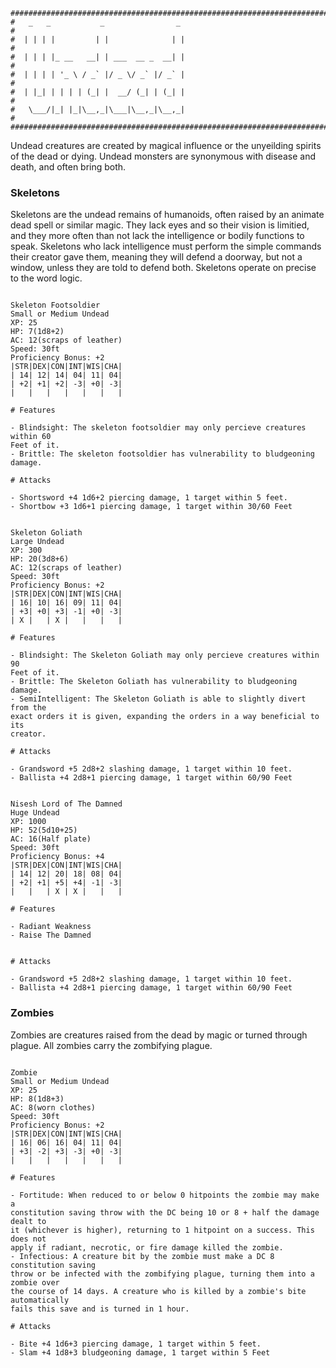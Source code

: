 ```
################################################################################
#   _   _           _                _                                         #
#  | | | |         | |              | |                                        #
#  | | | |_ __   __| | ___  __ _  __| |                                        #
#  | | | | '_ \ / _` |/ _ \/ _` |/ _` |                                        #
#  | |_| | | | | (_| |  __/ (_| | (_| |                                        #
#   \___/|_| |_|\__,_|\___|\__,_|\__,_|                                        #
################################################################################

```
Undead creatures are created by magical influence or the unyeilding spirits of
the dead or dying. Undead monsters are synonymous with disease and death, and 
often bring both.

### Skeletons
Skeletons are the undead remains of humanoids, often raised by an animate dead 
spell or similar magic. They lack eyes and so their vision is limitied, and they
more often than not lack the intelligence or bodily functions to speak. 
Skeletons who lack intelligence must perform the simple commands their creator 
gave them, meaning they will defend a doorway, but not a window, unless they are
told to defend both. Skeletons operate on precise to the word logic.

```

Skeleton Footsoldier
Small or Medium Undead
XP: 25 
HP: 7(1d8+2)
AC: 12(scraps of leather)
Speed: 30ft
Proficiency Bonus: +2
|STR|DEX|CON|INT|WIS|CHA|
| 14| 12| 14| 04| 11| 04|
| +2| +1| +2| -3| +0| -3|
|   |   |   |   |   |   |

# Features

- Blindsight: The skeleton footsoldier may only percieve creatures within 60 
Feet of it.
- Brittle: The skeleton footsoldier has vulnerability to bludgeoning damage.

# Attacks

- Shortsword +4 1d6+2 piercing damage, 1 target within 5 feet.
- Shortbow +3 1d6+1 piercing damage, 1 target within 30/60 Feet

``` 

```

Skeleton Goliath
Large Undead
XP: 300 
HP: 20(3d8+6)
AC: 12(scraps of leather)
Speed: 30ft
Proficiency Bonus: +2
|STR|DEX|CON|INT|WIS|CHA|
| 16| 10| 16| 09| 11| 04|
| +3| +0| +3| -1| +0| -3|
| X |   | X |   |   |   |

# Features

- Blindsight: The Skeleton Goliath may only percieve creatures within 90 
Feet of it.
- Brittle: The Skeleton Goliath has vulnerability to bludgeoning damage.
- SemiIntelligent: The Skeleton Goliath is able to slightly divert from the 
exact orders it is given, expanding the orders in a way beneficial to its 
creator.

# Attacks

- Grandsword +5 2d8+2 slashing damage, 1 target within 10 feet.
- Ballista +4 2d8+1 piercing damage, 1 target within 60/90 Feet

``` 

```

Nisesh Lord of The Damned
Huge Undead
XP: 1000 
HP: 52(5d10+25)
AC: 16(Half plate)
Speed: 30ft
Proficiency Bonus: +4
|STR|DEX|CON|INT|WIS|CHA|
| 14| 12| 20| 18| 08| 04|
| +2| +1| +5| +4| -1| -3|
|   |   | X | X |   |   |

# Features

- Radiant Weakness
- Raise The Damned


# Attacks

- Grandsword +5 2d8+2 slashing damage, 1 target within 10 feet.
- Ballista +4 2d8+1 piercing damage, 1 target within 60/90 Feet

``` 

### Zombies
Zombies are creatures raised from the dead by magic or turned through plague. 
All zombies carry the zombifying plague. 

```

Zombie
Small or Medium Undead
XP: 25 
HP: 8(1d8+3)
AC: 8(worn clothes)
Speed: 30ft
Proficiency Bonus: +2
|STR|DEX|CON|INT|WIS|CHA|
| 16| 06| 16| 04| 11| 04|
| +3| -2| +3| -3| +0| -3|
|   |   |   |   |   |   |

# Features

- Fortitude: When reduced to or below 0 hitpoints the zombie may make a 
constitution saving throw with the DC being 10 or 8 + half the damage dealt to
it (whichever is higher), returning to 1 hitpoint on a success. This does not 
apply if radiant, necrotic, or fire damage killed the zombie.
- Infectious: A creature bit by the zombie must make a DC 8 constitution saving
throw or be infected with the zombifying plague, turning them into a zombie over
the course of 14 days. A creature who is killed by a zombie's bite automatically
fails this save and is turned in 1 hour.

# Attacks

- Bite +4 1d6+3 piercing damage, 1 target within 5 feet.
- Slam +4 1d8+3 bludgeoning damage, 1 target within 5 Feet

``` 
